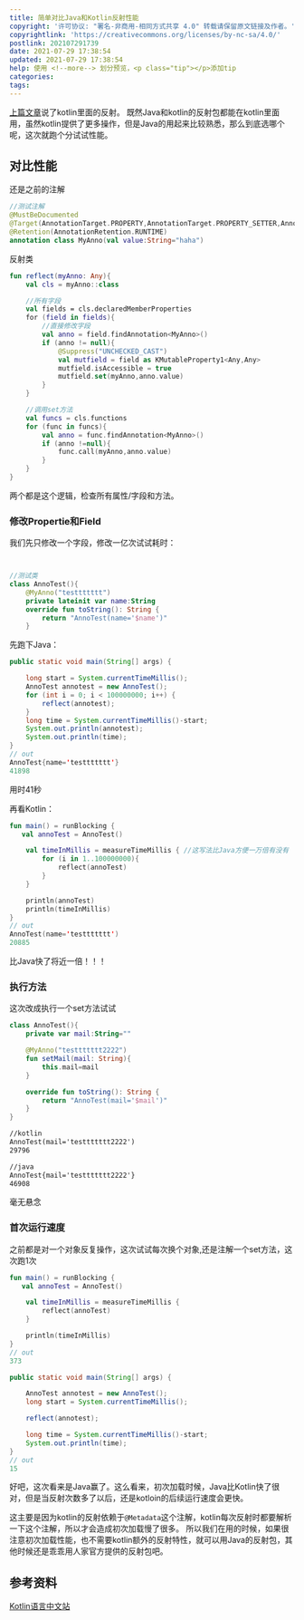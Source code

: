 ```yaml
---
title: 简单对比Java和Kotlin反射性能
copyright: '许可协议: "署名-非商用-相同方式共享 4.0" 转载请保留原文链接及作者。'
copyrightlink: 'https://creativecommons.org/licenses/by-nc-sa/4.0/'
postlink: 202107291739
date: 2021-07-29 17:38:54
updated: 2021-07-29 17:38:54
help: 使用 <!--more--> 划分预览，<p class="tip"></p>添加tip
categories:
tags:
---
```


[上篇文章](/2021/07/29/202107291536/)说了kotlin里面的反射。
既然Java和kotlin的反射包都能在kotlin里面用，虽然kotlin提供了更多操作，但是Java的用起来比较熟悉，那么到底选哪个呢，这次就跑个分试试性能。

<!--more-->

## 对比性能

还是之前的注解

```kotlin
//测试注解
@MustBeDocumented
@Target(AnnotationTarget.PROPERTY,AnnotationTarget.PROPERTY_SETTER,AnnotationTarget.FUNCTION)
@Retention(AnnotationRetention.RUNTIME)
annotation class MyAnno(val value:String="haha")
```

反射类

```kotlin
fun reflect(myAnno: Any){
    val cls = myAnno::class

    //所有字段
    val fields = cls.declaredMemberProperties
    for (field in fields){
        //直接修改字段
        val anno = field.findAnnotation<MyAnno>()
        if (anno != null){
            @Suppress("UNCHECKED_CAST")
            val mutfield = field as KMutableProperty1<Any,Any>
            mutfield.isAccessible = true
            mutfield.set(myAnno,anno.value)
        }
    }

    //调用set方法
    val funcs = cls.functions
    for (func in funcs){
        val anno = func.findAnnotation<MyAnno>()
        if (anno !=null){
            func.call(myAnno,anno.value)
        }
    }
}
```

两个都是这个逻辑，检查所有属性/字段和方法。

### 修改Propertie和Field

我们先只修改一个字段，修改一亿次试试耗时：

```kotlin


//测试类
class AnnoTest(){
    @MyAnno("testtttttt")
    private lateinit var name:String
    override fun toString(): String {
        return "AnnoTest(name='$name')"
    }
```

先跑下Java：

```java
public static void main(String[] args) {

    long start = System.currentTimeMillis();
    AnnoTest annotest = new AnnoTest();
    for (int i = 0; i < 100000000; i++) {
        reflect(annotest);
    }
    long time = System.currentTimeMillis()-start;
    System.out.println(annotest);
    System.out.println(time);
}
// out 
AnnoTest{name='testtttttt'}
41898
```

用时41秒

再看Kotlin：

```kotlin
fun main() = runBlocking {
   val annoTest = AnnoTest()

    val timeInMillis = measureTimeMillis { //这写法比Java方便一万倍有没有
        for (i in 1..100000000){
            reflect(annoTest)
        }
    }

    println(annoTest)
    println(timeInMillis)
}
// out
AnnoTest(name='testtttttt')
20885
```

比Java快了将近一倍！！！

### 执行方法

这次改成执行一个set方法试试

```kotlin
class AnnoTest(){
    private var mail:String=""

    @MyAnno("testtttttt2222")
    fun setMail(mail: String){
        this.mail=mail
    }

    override fun toString(): String {
        return "AnnoTest(mail='$mail')"
    }
}
```

```txt
//kotlin
AnnoTest(mail='testtttttt2222')
29796

//java
AnnoTest{mail='testtttttt2222'}
46908
```

毫无悬念

### 首次运行速度

之前都是对一个对象反复操作，这次试试每次换个对象,还是注解一个set方法，这次跑1次

```kotlin
fun main() = runBlocking {
   val annoTest = AnnoTest()

    val timeInMillis = measureTimeMillis {
        reflect(annoTest)
    }

    println(timeInMillis)
}
// out
373
```

```java
public static void main(String[] args) {

    AnnoTest annotest = new AnnoTest();
    long start = System.currentTimeMillis();

    reflect(annotest);

    long time = System.currentTimeMillis()-start;
    System.out.println(time);
}
// out
15
```

好吧，这次看来是Java赢了。这么看来，初次加载时候，Java比Kotlin快了很对，但是当反射次数多了以后，还是kotloin的后续运行速度会更快。

这主要是因为kotlin的反射依赖于`@Metadata`这个注解，kotlin每次反射时都要解析一下这个注解，所以才会造成初次加载慢了很多。
所以我们在用的时候，如果很注意初次加载性能，也不需要kotlin额外的反射特性，就可以用Java的反射包，其他时候还是乖乖用人家官方提供的反射包吧。

## 参考资料

[Kotlin语言中文站](https://www.kotlincn.net/docs/reference/reflection.html)
